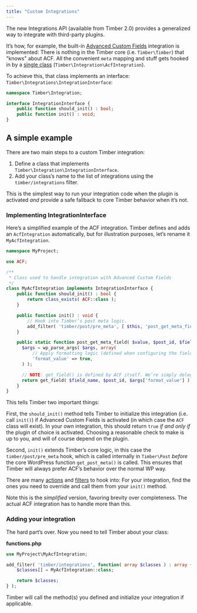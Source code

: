 ```yaml
---
title: "Custom Integrations"
---
```


The new Integrations API (available from Timber 2.0) provides a generalized way to integrate with third-party plugins.

It’s how, for example, the built-in [Advanced Custom Fields](/docs/v2/integrations/advanced-custom-fields/) integration is implemented: There is nothing in the Timber core (i.e. `Timber\Timber`) that "knows" about ACF. All the convenient `meta` mapping and stuff gets hooked in by a [single class](https://github.com/timber/timber/blob/2.x/src/Integration/AcfIntegration.php) (`Timber\Integration\AcfIntegration`).

To achieve this, that class implements an interface: `Timber\Integrations\IntegrationInterface`:

```php
namespace Timber\Integration;

interface IntegrationInterface {
    public function should_init() : bool;
    public function init() : void;
}
```

## A simple example

There are two main steps to a custom Timber integration:

1. Define a class that implements `Timber\Integration\IntegrationInterface`.
2. Add your class’s name to the list of integrations using the `timber/integrations` filter.

This is the simplest way to run your integration code when the plugin is activated _and_ provide a safe fallback to core Timber behavior when it’s not.

### Implementing IntegrationInterface

Here’s a simplified example of the ACF integration. Timber defines and adds an `AcfIntegration` automatically, but for illustration purposes, let’s rename it `MyAcfIntegration`.

```php
namespace MyProject;

use ACF;

/**
 * Class used to handle integration with Advanced Custom Fields
 */
class MyAcfIntegration implements IntegrationInterface {
    public function should_init() : bool {
        return class_exists( ACF::class );
    }

    public function init() : void {
        // Hook into Timber’s post meta logic.
        add_filter( 'timber/post/pre_meta', [ $this, 'post_get_meta_field' ], 10, 5 );
    }

    public static function post_get_meta_field( $value, $post_id, $field_name, $post, $args ) {
      $args = wp_parse_args( $args, array(
          // Apply formatting logic (defined when configuring the field).
          'format_value' => true,
      ) );

      // NOTE: get_field() is defined by ACF itself. We’re simply delegating.
      return get_field( $field_name, $post_id, $args['format_value'] );
    }
}
```

This tells Timber two important things:

First, the `should_init()` method tells Timber to initialize this integration (i.e. call `init()`) if Advanced Custom Fields is activated (in which case the `ACF` class will exist). In your own integration, this should return `true` _if and only if_ the plugin of choice is activated. Choosing a reasonable check to make is up to you, and will of course depend on the plugin.

Second, `init()` extends Timber’s core logic, in this case the `timber/post/pre_meta` hook, which is called internally in `Timber\Post` _before_ the core WordPress function `get_post_meta()` is called. This ensures that Timber will always prefer ACF’s behavior over the normal WP way.

There are many [actions](/docs/v2/hooks/actions) and [filters](/docs/v2/hooks/filters) to hook into: For your integration, find the ones you need to override and call them from your `init()` method.

Note this is the _simplified_ version, favoring brevity over completeness. The actual ACF integration has to handle more than this.

### Adding your integration

The hard part’s over. Now you need to tell Timber about your class:

**functions.php**

```php
use MyProject\MyAcfIntegration;

add_filter( 'timber/integrations', function( array $classes ) : array {
    $classes[] = MyAcfIntegration::class;

    return $classes;
} );
```

Timber will call the method(s) you defined and initialize your integration if applicable.
